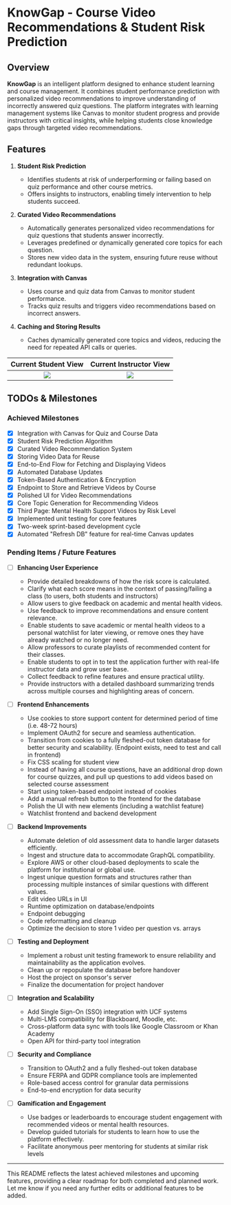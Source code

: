 # KnowGap - Course Video Recommendations & Student Risk Prediction

## Overview

**KnowGap** is an intelligent platform designed to enhance student learning and course management. It combines student performance prediction with personalized video recommendations to improve understanding of incorrectly answered quiz questions. The platform integrates with learning management systems like Canvas to monitor student progress and provide instructors with critical insights, while helping students close knowledge gaps through targeted video recommendations.

## Features

1. **Student Risk Prediction**
   - Identifies students at risk of underperforming or failing based on quiz performance and other course metrics.
   - Offers insights to instructors, enabling timely intervention to help students succeed.

2. **Curated Video Recommendations**
   - Automatically generates personalized video recommendations for quiz questions that students answer incorrectly.
   - Leverages predefined or dynamically generated core topics for each question.
   - Stores new video data in the system, ensuring future reuse without redundant lookups.

3. **Integration with Canvas**
   - Uses course and quiz data from Canvas to monitor student performance.
   - Tracks quiz results and triggers video recommendations based on incorrect answers.

4. **Caching and Storing Results**
   - Caches dynamically generated core topics and videos, reducing the need for repeated API calls or queries.

Current Student View          |  Current Instructor View
:-------------------------:|:-------------------------:
![](https://i.ibb.co/592pv8d/image-2024-10-26-204812751.png)| ![](https://i.ibb.co/hRjdT0R/demo.png)

## TODOs & Milestones

### Achieved Milestones
- [x] Integration with Canvas for Quiz and Course Data
- [x] Student Risk Prediction Algorithm
- [x] Curated Video Recommendation System
- [x] Storing Video Data for Reuse
- [x] End-to-End Flow for Fetching and Displaying Videos
- [x] Automated Database Updates
- [x] Token-Based Authentication & Encryption
- [x] Endpoint to Store and Retrieve Videos by Course
- [x] Polished UI for Video Recommendations
- [x] Core Topic Generation for Recommending Videos
- [x] Third Page: Mental Health Support Videos by Risk Level
- [x] Implemented unit testing for core features
- [x] Two-week sprint-based development cycle
- [x] Automated "Refresh DB" feature for real-time Canvas updates

### Pending Items / Future Features

- [ ] **Enhancing User Experience**
  - Provide detailed breakdowns of how the risk score is calculated.
  - Clarify what each score means in the context of passing/failing a class (to users, both students and instructors)
  - Allow users to give feedback on academic and mental health videos.
  - Use feedback to improve recommendations and ensure content relevance.
  - Enable students to save academic or mental health videos to a personal watchlist for later viewing, or remove ones they have already watched or no longer need.
  - Allow professors to curate playlists of recommended content for their classes.
  - Enable students to opt in to test the application further with real-life instructor data and grow user base.
  - Collect feedback to refine features and ensure practical utility.
  - Provide instructors with a detailed dashboard summarizing trends across multiple courses and highlighting areas of concern.

- [ ] **Frontend Enhancements**
  - Use cookies to store support content for determined period of time (i.e. 48-72 hours)
  - Implement OAuth2 for secure and seamless authentication.
  - Transition from cookies to a fully fleshed-out token database for better security and scalability. (Endpoint exists, need to test and call in frontend)
  - Fix CSS scaling for student view
  - Instead of having all course questions, have an additional drop down for course quizzes, and pull up questions to add videos based on selected course assessment
  - Start using token-based endpoint instead of cookies
  - Add a manual refresh button to the frontend for the database
  - Polish the UI with new elements (including a watchlist feature)
  - Watchlist frontend and backend development

- [ ] **Backend Improvements**
  - Automate deletion of old assessment data to handle larger datasets efficiently.
  - Ingest and structure data to accommodate GraphQL compatibility.
  - Explore AWS or other cloud-based deployments to scale the platform for institutional or global use.
  - Ingest unique question formats and structures rather than processing multiple instances of similar questions with different values.
  - Edit video URLs in UI
  - Runtime optimization on database/endpoints
  - Endpoint debugging
  - Code reformatting and cleanup
  - Optimize the decision to store 1 video per question vs. arrays

- [ ] **Testing and Deployment**
  - Implement a robust unit testing framework to ensure reliability and maintainability as the application evolves.
  - Clean up or repopulate the database before handover
  - Host the project on sponsor's server
  - Finalize the documentation for project handover

- [ ] **Integration and Scalability**
  - Add Single Sign-On (SSO) integration with UCF systems
  - Multi-LMS compatibility for Blackboard, Moodle, etc.
  - Cross-platform data sync with tools like Google Classroom or Khan Academy
  - Open API for third-party tool integration

- [ ] **Security and Compliance**
  - Transition to OAuth2 and a fully fleshed-out token database
  - Ensure FERPA and GDPR compliance tools are implemented
  - Role-based access control for granular data permissions
  - End-to-end encryption for data security

- [ ] **Gamification and Engagement**
  - Use badges or leaderboards to encourage student engagement with recommended videos or mental health resources.
  - Develop guided tutorials for students to learn how to use the platform effectively.
  - Facilitate anonymous peer mentoring for students at similar risk levels

---
This README reflects the latest achieved milestones and upcoming features, providing a clear roadmap for both completed and planned work. Let me know if you need any further edits or additional features to be added.
